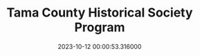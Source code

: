 ---
date: 2023-10-12 00:00:53.316000
dateRange: Oct 11
draft: false
expiryDate: 2023-10-31
mpaaRating: Not Rated
oneSheet: /img/2023-10-tchs-buckingham-larch-helm-copy.jpg
performanceList:
  performance:
  - date: 2023-10-28 00:00:56.201000
    format: 2D
    note: ''
  - date: 2023-10-28 19:00:39.226000
    format: 2D
    note: ''
  - date: 2023-10-29 00:00:39.439000
    format: 2D
    note: ''
  - date: 2023-10-29 19:00:39.686000
    format: 2D
    note: ''
  - date: 2023-10-30 00:00:40.417000
    format: 2D
    note: ''
runningTime: 60
shortTitle: Tama County Historical Society
showType: Meeting
studioInfo:
  studio: Not Specified
  studioFee: 0
  studioPercentage: 0
title: Tama County Historical Society Program
---